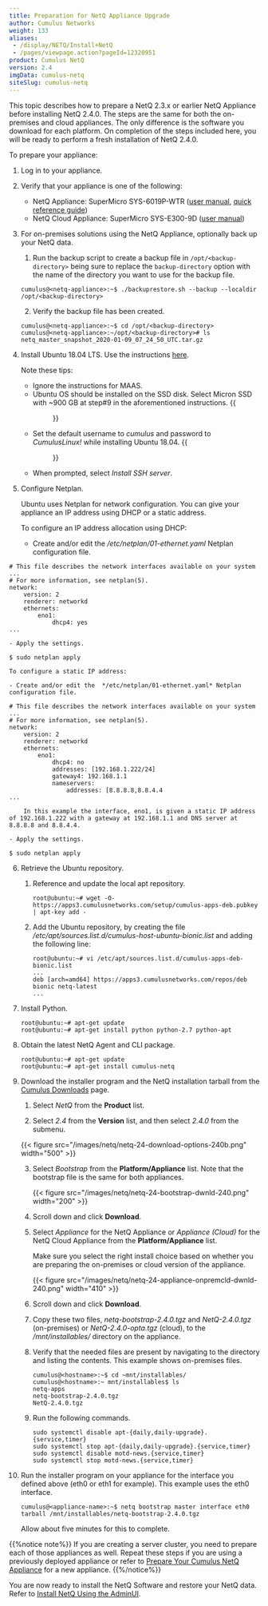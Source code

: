 ```yaml
---
title: Preparation for NetQ Appliance Upgrade
author: Cumulus Networks
weight: 133
aliases:
 - /display/NETQ/Install+NetQ
 - /pages/viewpage.action?pageId=12320951
product: Cumulus NetQ
version: 2.4
imgData: cumulus-netq
siteSlug: cumulus-netq
---
```

This topic describes how to prepare a NetQ 2.3.x or earlier NetQ Appliance before installing NetQ 2.4.0. The steps are the same for both the on-premises and cloud appliances. The only difference is the software you download for each platform. On completion of the steps included here, you will be ready to perform a fresh installation of NetQ 2.4.0.

To prepare your appliance:

1. Log in to your appliance.

2. Verify that your appliance is one of the following:
    - NetQ Appliance: SuperMicro SYS-6019P-WTR ([user manual](https://www.supermicro.com/manuals/superserver/1U/MNL-1943.pdf), [quick reference guide](https://www.supermicro.com/QuickRefs/superserver/1U/QRG-1943.pdf))
    - NetQ Cloud Appliance: SuperMicro SYS-E300-9D ([user manual](https://www.supermicro.com/manuals/superserver/mini-itx/MNL-2094.pdf))

3. For on-premises solutions using the NetQ Appliance, optionally back up your NetQ data.
    1. Run the backup script to create a backup file in `/opt/<backup-directory>` being sure to replace the `backup-directory` option with the name of the directory you want to use for the backup file.

    ```
    cumulus@<netq-appliance>:~$ ./backuprestore.sh --backup --localdir /opt/<backup-directory>
    ```

    2. Verify the backup file has been created.

   ```
   cumulus@<netq-appliance>:~$ cd /opt/<backup-directory>
   cumulus@<netq-appliance>:~/opt/<backup-directory># ls
   netq_master_snapshot_2020-01-09_07_24_50_UTC.tar.gz
   ```

4. Install Ubuntu 18.04 LTS. Use the instructions [here](https://www.fosslinux.com/6406/how-to-install-ubuntu-server-18-04-lts.htm).

    Note these tips:
    - Ignore the instructions for MAAS.
    - Ubuntu OS should be installed on the SSD disk. Select Micron SSD with ~900 GB at step#9 in the aforementioned instructions.
        {{<figure src="/images/netq/install-ubuntu-ssd-selection-240.png" width="700">}}
    - Set the default username to *cumulus* and password to *CumulusLinux!* while installing Ubuntu 18.04.
        {{<figure src="/images/netq/install-ubuntu-set-creds-240.png" width="700">}}
    - When prompted, select *Install SSH server*.

5. Configure Netplan.

    Ubuntu uses Netplan for network configuration. You can give your appliance an IP address using DHCP or a static address.
    
    To configure an IP address allocation using DHCP:

    - Create and/or edit the  */etc/netplan/01-ethernet.yaml* Netplan configuration file.

```
# This file describes the network interfaces available on your system
...
# For more information, see netplan(5).
network:
    version: 2
    renderer: networkd
    ethernets:
        eno1:
            dhcp4: yes
... 
```

    - Apply the settings.

```
$ sudo netplan apply
```

    To configure a static IP address:

    - Create and/or edit the  */etc/netplan/01-ethernet.yaml* Netplan configuration file.

```
# This file describes the network interfaces available on your system
...
# For more information, see netplan(5).
network:
    version: 2
    renderer: networkd
    ethernets:
        eno1:
            dhcp4: no
            addresses: [192.168.1.222/24]
            gateway4: 192.168.1.1
            nameservers:
                addresses: [8.8.8.8,8.8.4.4
...
```

        In this example the interface, eno1, is given a static IP address of 192.168.1.222 with a gateway at 192.168.1.1 and DNS server at 8.8.8.8 and 8.8.4.4.

    - Apply the settings.
        
```
$ sudo netplan apply
```

6. Retrieve the Ubuntu repository.

    1. Reference and update the local apt repository.

        ```
        root@ubuntu:~# wget -O- https://apps3.cumulusnetworks.com/setup/cumulus-apps-deb.pubkey | apt-key add -
        ```

    2. Add the Ubuntu repository, by creating the file */etc/apt/sources.list.d/cumulus-host-ubuntu-bionic.list* and adding the following line:

        ```
        root@ubuntu:~# vi /etc/apt/sources.list.d/cumulus-apps-deb-bionic.list
        ...
        deb [arch=amd64] https://apps3.cumulusnetworks.com/repos/deb bionic netq-latest
        ...
        ```
7. Install Python.

    ```
    root@ubuntu:~# apt-get update
    root@ubuntu:~# apt-get install python python-2.7 python-apt
    ```

8. Obtain the latest NetQ Agent and CLI package.

    ```
    root@ubuntu:~# apt-get update
    root@ubuntu:~# apt-get install cumulus-netq
    ```

9. Download the installer program and the NetQ installation tarball from the [Cumulus Downloads](https://cumulusnetworks.com/downloads/) page.

    1. Select *NetQ* from the **Product** list.

    2. Select *2.4* from the **Version** list, and then select *2.4.0* from the submenu.

    {{< figure src="/images/netq/netq-24-download-options-240b.png" width="500" >}}

    3. Select *Bootstrap* from the **Platform/Appliance** list.
        Note that the bootstrap file is the same for both appliances.

        {{< figure src="/images/netq/netq-24-bootstrap-dwnld-240.png" width="200" >}}
        
    4. Scroll down and click **Download**.

    5. Select *Appliance* for the NetQ Appliance or *Appliance (Cloud)* for the NetQ Cloud Appliance from the **Platform/Appliance** list.

        Make sure you select the right install choice based on whether you are preparing the on-premises or cloud version of the appliance.

        {{< figure src="/images/netq/netq-24-appliance-onpremcld-dwnld-240.png" width="410" >}}

    6. Scroll down and click **Download**.

    7. Copy these two files, *netq-bootstrap-2.4.0.tgz* and *NetQ-2.4.0.tgz* (on-premises) or *NetQ-2.4.0-opta.tgz* (cloud), to the */mnt/installables/* directory on the appliance.

    8. Verify that the needed files are present by navigating to the directory and listing the contents. This example shows on-premises files.

        ```
        cumulus@<hostname>:~$ cd ~mnt/installables/
        cumulus@<hostname>:~ mnt/installables$ ls
        netq-apps
        netq-bootstrap-2.4.0.tgz
        NetQ-2.4.0.tgz
        ```
    
    9. Run the following commands.

        ```
        sudo systemctl disable apt-{daily,daily-upgrade}.{service,timer}
        sudo systemctl stop apt-{daily,daily-upgrade}.{service,timer}
        sudo systemctl disable motd-news.{service,timer}
        sudo systemctl stop motd-news.{service,timer}
        ```

10. Run the installer program on your appliance for the interface you defined above (eth0 or eth1 for example). This example uses the eth0 interface.

    ```
    cumulus@<appliance-name>:~$ netq bootstrap master interface eth0 tarball /mnt/installables/netq-bootstrap-2.4.0.tgz
    ```

    Allow about five minutes for this to complete.

{{%notice note%}}
If you are creating a server cluster, you need to prepare each of those appliances as well. Repeat these steps if you are using a previously deployed appliance or refer to [Prepare Your Cumulus NetQ Appliance](../../Install-NetQ/Prepare-NetQ-Onprem/) for a new appliance.
{{%/notice%}}

You are now ready to install the NetQ Software and restore your NetQ data. Refer to [Install NetQ Using the AdminUI](../../Install-NetQ/Install-NetQ-Using-AdminUI/).